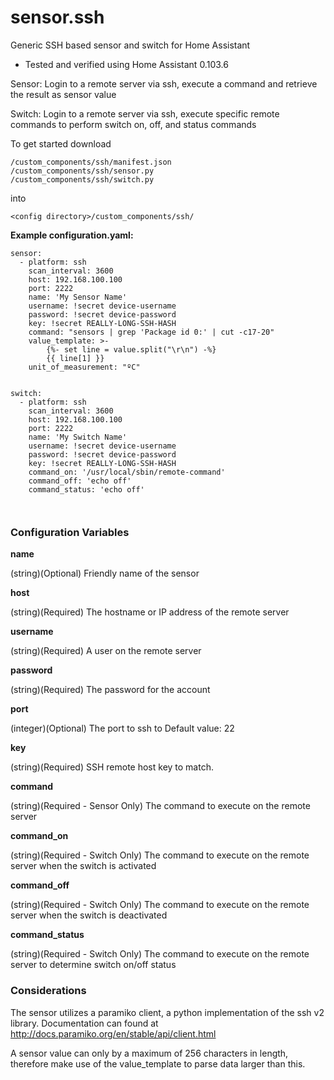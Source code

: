 # sensor.ssh
Generic SSH based sensor and switch for Home Assistant

- Tested and verified using Home Assistant 0.103.6


Sensor:
Login to a remote server via ssh, execute a command and retrieve the result as sensor value

Switch:
Login to a remote server via ssh, execute specific remote commands to perform switch on, off, and status commands


To get started download
```
/custom_components/ssh/manifest.json
/custom_components/ssh/sensor.py
/custom_components/ssh/switch.py
```
into
```
<config directory>/custom_components/ssh/
```

**Example configuration.yaml:**

```yawl
sensor:
  - platform: ssh
    scan_interval: 3600
    host: 192.168.100.100
    port: 2222
    name: 'My Sensor Name'
    username: !secret device-username
    password: !secret device-password
    key: !secret REALLY-LONG-SSH-HASH
    command: "sensors | grep 'Package id 0:' | cut -c17-20"
    value_template: >-
        {%- set line = value.split("\r\n") -%}
        {{ line[1] }}
    unit_of_measurement: "ºC"


switch:
  - platform: ssh
    scan_interval: 3600
    host: 192.168.100.100
    port: 2222
    name: 'My Switch Name'
    username: !secret device-username
    password: !secret device-password
    key: !secret REALLY-LONG-SSH-HASH
    command_on: '/usr/local/sbin/remote-command'
    command_off: 'echo off'
    command_status: 'echo off'



```
### Configuration Variables

**name**

  (string)(Optional) Friendly name of the sensor

**host**

  (string)(Required) The hostname or IP address of the remote server

**username**

  (string)(Required) A user on the remote server
  
**password**

(string)(Required) The password for the account

**port**

  (integer)(Optional) The port to ssh to
  Default value: 22

**key**

  (string)(Required) SSH remote host key to match.
  
**command**

  (string)(Required - Sensor Only) The command to execute on the remote server

**command_on**

  (string)(Required - Switch Only) The command to execute on the remote server when the switch is activated
  
**command_off**

  (string)(Required - Switch Only) The command to execute on the remote server when the switch is deactivated

**command_status**

  (string)(Required - Switch Only) The command to execute on the remote server to determine switch on/off status
  
### Considerations

The sensor utilizes a paramiko client, a python implementation of the ssh v2 library. Documentation can found at http://docs.paramiko.org/en/stable/api/client.html

A sensor value can only by a maximum of 256 characters in length, therefore make use of the value_template to parse data larger than this.


